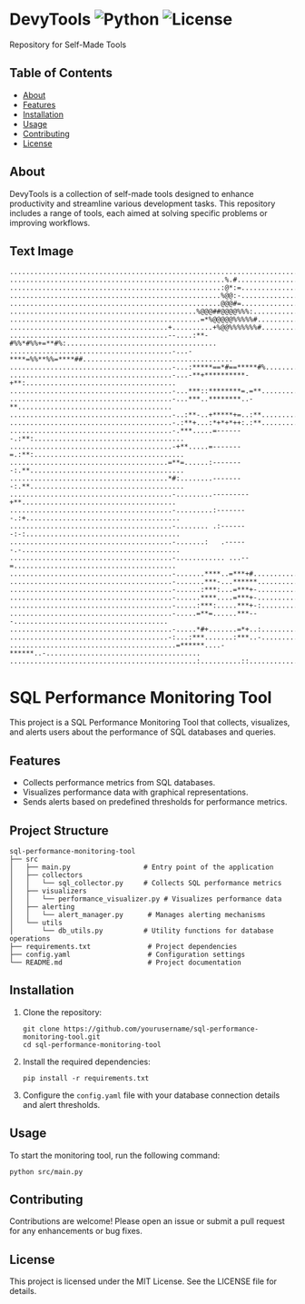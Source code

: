 
# DevyTools ![Python](https://img.shields.io/badge/Python-3.9-blue.svg) ![License](https://img.shields.io/badge/license-MIT-green.svg)

Repository for Self-Made Tools

## Table of Contents
- [About](#about)
- [Features](#features)
- [Installation](#installation)
- [Usage](#usage)
- [Contributing](#contributing)
- [License](#license)

## About
DevyTools is a collection of self-made tools designed to enhance productivity and streamline various development tasks. This repository includes a range of tools, each aimed at solving specific problems or improving workflows.

## Text Image
```
....................................................................................................
.....................................................%.#............................................
....................................................:@*:=...........................................
....................................................%@@:-...........................................
....................................................@@@#=...........................................
..............................................%@@@##@@@@%%%:........................................
...............................................=*%@@@@@%%%%%#.......................................
.......................................+..........+%@@%%%%%%%#......................................
.......................................--....:**-#%%*#%%+=**#%:.....................................
........................................-...-****=%%**%%=****##.....................................
........................................-...:*****==*#==*****#%.....................................
........................................-...-**+**********-+**:.....................................
........................................-...***::********=.=**......................................
........................................-...***..********..-**......................................
........................................-..:**-..+*****+=..:**......................................
........................................-.:**+...:*+*+*++:.:**......................................
........................................-.***.....=-------.:**:.....................................
........................................-+**.....=-------=.:**:.....................................
.......................................=**=......:--------:.**......................................
.......................................*#:........--------:.**......................................
........................................-.........---------+**......................................
........................................-.........:--------.:+......................................
........................................-........ .:-------:-:......................................
........................................-.......:   .------.-.......................................
........................................-............ ...--=........................................
........................................-.......****..=***+#........................................
........................................-.......***-...******.......................................
........................................-......:***:...=***+-.......................................
........................................-......****....=***+-.......................................
........................................-.....:***:.....***+-:......................................
........................................-.....=**=......***---......................................
........................................-.....*#+.......=*+..:......................................
.......................................-:...:***.......:***..-......................................
.........................................=******....-******..-......................................
..............................................:..........::.........................................
```


# SQL Performance Monitoring Tool

This project is a SQL Performance Monitoring Tool that collects, visualizes, and alerts users about the performance of SQL databases and queries.

## Features

- Collects performance metrics from SQL databases.
- Visualizes performance data with graphical representations.
- Sends alerts based on predefined thresholds for performance metrics.

## Project Structure

```
sql-performance-monitoring-tool
├── src
│   ├── main.py                  # Entry point of the application
│   ├── collectors
│   │   └── sql_collector.py     # Collects SQL performance metrics
│   ├── visualizers
│   │   └── performance_visualizer.py # Visualizes performance data
│   ├── alerting
│   │   └── alert_manager.py      # Manages alerting mechanisms
│   └── utils
│       └── db_utils.py          # Utility functions for database operations
├── requirements.txt              # Project dependencies
├── config.yaml                   # Configuration settings
└── README.md                     # Project documentation
```

## Installation

1. Clone the repository:
   ```
   git clone https://github.com/yourusername/sql-performance-monitoring-tool.git
   cd sql-performance-monitoring-tool
   ```

2. Install the required dependencies:
   ```
   pip install -r requirements.txt
   ```

3. Configure the `config.yaml` file with your database connection details and alert thresholds.

## Usage

To start the monitoring tool, run the following command:
```
python src/main.py
```

## Contributing

Contributions are welcome! Please open an issue or submit a pull request for any enhancements or bug fixes.

## License

This project is licensed under the MIT License. See the LICENSE file for details.
